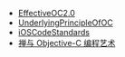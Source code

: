 * [EffectiveOC2.0](./EffectiveOC2.0/EffectiveOC2.0.md)
* [UnderlyingPrincipleOfOC](./UnderlyingPrincipleOfOC/README.md)
* [iOSCodeStandards](./iOSCodeStandards/iOSCodeStandards.pdf)
* [禅与 Objective-C 编程艺术](https://github.com/oa414/objc-zen-book-cn)
